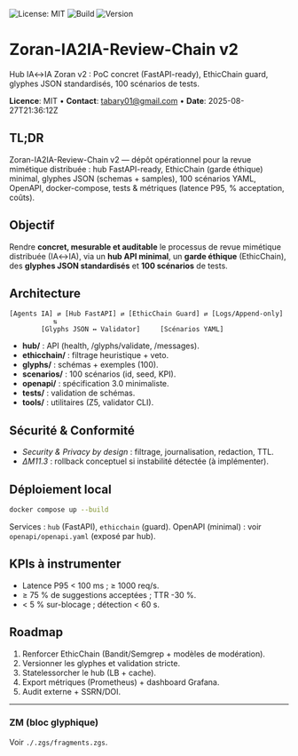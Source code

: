 ![License: MIT](https://img.shields.io/badge/License-MIT-green.svg)
![Build](https://img.shields.io/badge/build-passing-brightgreen)
![Version](https://img.shields.io/badge/version-v2.0-blue)

# Zoran-IA2IA-Review-Chain v2

Hub IA↔IA Zoran v2 : PoC concret (FastAPI-ready), EthicChain guard, glyphes JSON standardisés, 100 scénarios de tests.

**Licence**: MIT • **Contact**: tabary01@gmail.com • **Date**: 2025-08-27T21:36:12Z

## TL;DR
Zoran-IA2IA-Review-Chain v2 — dépôt opérationnel pour la revue mimétique distribuée : hub FastAPI-ready, EthicChain (garde éthique) minimal, glyphes JSON (schemas + samples), 100 scénarios YAML, OpenAPI, docker-compose, tests & métriques (latence P95, % acceptation, coûts).

## Objectif
Rendre **concret, mesurable et auditable** le processus de revue mimétique distribuée (IA↔IA), via un **hub API minimal**, un **garde éthique** (EthicChain), des **glyphes JSON standardisés** et **100 scénarios** de tests.

## Architecture
```
[Agents IA] ⇄ [Hub FastAPI] ⇄ [EthicChain Guard] ⇄ [Logs/Append-only]
           ⇅
        [Glyphs JSON ↔ Validator]     [Scénarios YAML]
```
- **hub/** : API (health, /glyphs/validate, /messages).
- **ethicchain/** : filtrage heuristique + veto.
- **glyphs/** : schémas + exemples (100).
- **scenarios/** : 100 scénarios (id, seed, KPI).
- **openapi/** : spécification 3.0 minimaliste.
- **tests/** : validation de schémas.
- **tools/** : utilitaires (Z5, validator CLI).

## Sécurité & Conformité
- *Security & Privacy by design* : filtrage, journalisation, redaction, TTL.
- *ΔM11.3* : rollback conceptuel si instabilité détectée (à implémenter).

## Déploiement local
```bash
docker compose up --build
```
Services : `hub` (FastAPI), `ethicchain` (guard).
OpenAPI (minimal) : voir `openapi/openapi.yaml` (exposé par hub).

## KPIs à instrumenter
- Latence P95 < 100 ms ; ≥ 1000 req/s.
- ≥ 75 % de suggestions acceptées ; TTR -30 %.
- < 5 % sur-blocage ; détection < 60 s.

## Roadmap
1. Renforcer EthicChain (Bandit/Semgrep + modèles de modération).
2. Versionner les glyphes et validation stricte.
3. Statelessorcher le hub (LB + cache).
4. Export métriques (Prometheus) + dashboard Grafana.
5. Audit externe + SSRN/DOI.

---

### ZM (bloc glyphique)
Voir `./.zgs/fragments.zgs`.
